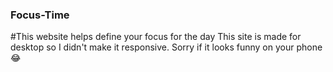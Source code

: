 ### Focus-Time
#This website helps define your focus for the day
This site is made for desktop so I didn't make it responsive.
Sorry if it looks funny on your phone😂
